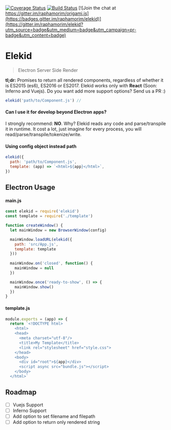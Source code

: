 [![Coverage Status](https://coveralls.io/repos/github/raphamorim/elekid/badge.svg?branch=master)](https://coveralls.io/github/raphamorim/elekid?branch=master) [![Build Status](https://travis-ci.org/raphamorim/elekid.svg)](https://travis-ci.org/raphamorim/elekid) [![Join the chat at https://gitter.im/raphamorim/origami.js](https://badges.gitter.im/raphamorim/elekid)](https://gitter.im/raphamorim/elekid?utm_source=badge&utm_medium=badge&utm_campaign=pr-badge&utm_content=badge) 

# Elekid

> Electron Server Side Render

**tl;dr:** Promises to return all rendered components, regardless of whether it is ES2015 (es6), ES2016 or ES2017. Elekid works only with **React** (Soon: Inferno and Vuejs). Do you want add more support options? Send us a PR :)

```js
elekid('path/to/Component.js') // 
```

#### Can I use it for develop beyond Electron apps?

I strongly recommend: **NO**. Why? Elekid reads any code and parse/transpile it in runtime. It cost a lot, just imagine for every process, you will read/parse/transpile/tokenize/write.

#### Using config object instead path

```js
elekid({
  path: 'path/to/Component.js',
  template: (app) => `<html>${app}</html>`,
})
```

## Electron Usage

#### main.js

```js
const elekid = require('elekid')
const template = require('./template')

function createWindow() {
  let mainWindow = new BrowserWindow(config)

  mainWindow.loadURL(elekid({
    path: 'src/App.js', 
    template: template
  }))
  
  mainWindow.on('closed', function() {
    mainWindow = null
  })

  mainWindow.once('ready-to-show', () => {
    mainWindow.show()
  })
}
```

#### template.js

```js
module.exports = (app) => {
  return `<!DOCTYPE html>
    <html>
    <head>
      <meta charset="utf-8"/>
      <title>My Template</title>
      <link rel="stylesheet" href="style.css">
    </head>
    <body>
      <div id="root">${app}</div>
      <script async src="bundle.js"></script>
    </body>
  </html>`
```

## Roadmap

- [ ] Vuejs Support
- [ ] Inferno Support
- [ ] Add option to set filename and filepath
- [ ] Add option to return only rendered string
